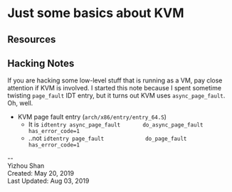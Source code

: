 # Just some basics about KVM



## Resources

## Hacking Notes

If you are hacking some low-level stuff that is running as a VM,
pay close attention if KVM is involved. I started this note because
I spent sometime twisting `page_fault` IDT entry, but it turns out
KVM uses `async_page_fault`. Oh, well.

- KVM page fault entry (`arch/x86/entry/entry_64.S`)
    - It is `idtentry async_page_fault       do_async_page_fault     has_error_code=1`
    - ..not `idtentry page_fault             do_page_fault           has_error_code=1`


--  
Yizhou Shan  
Created: May 20, 2019  
Last Updated: Aug 03, 2019
